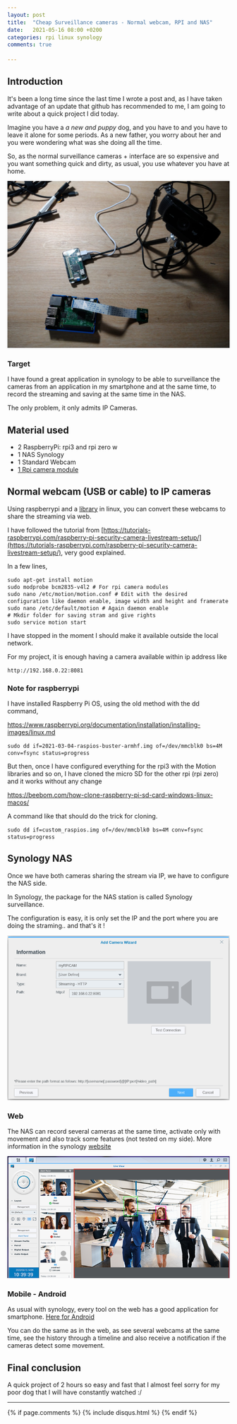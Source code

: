```yaml
---
layout: post
title:  "Cheap Surveillance cameras - Normal webcam, RPI and NAS"
date:   2021-05-16 08:00 +0200
categories: rpi linux synology
comments: true

---
```


## Introduction

It's been a long time since the last time I wrote a post and, as I have taken advantage of an update that github has recommended to me, I am going to write about a quick project I did today.

Imagine you have a _a new and puppy_ dog, and you have to and you have to leave it alone for some periods. As a new father, you worry about her and you were wondering what was she doing all the time.

So, as the normal surveillance cameras + interface are so expensive and you want something quick and dirty, as usual, you use whatever you have at home.

![material](/assets/2021may/material.jpeg)


### Target
I have found a great application in synology to be able to surveillance the cameras from an application in my smartphone and at the same time, to record the streaming and saving at the same time in the NAS.

The only problem, it only admits IP Cameras.


## Material used
- 2 RaspberryPi: rpi3 and rpi zero w
- 1 NAS Synology
- 1 Standard Webcam
- [1 Rpi camera module](https://www.raspberrypi.org/products/camera-module-v2/)

## Normal webcam (USB or cable) to IP cameras
Using raspberrypi and a [library](https://github.com/Motion-Project/motion) in linux, you can convert these webcams to share the streaming via web.

I have followed the tutorial from [https://tutorials-raspberrypi.com/raspberry-pi-security-camera-livestream-setup/](https://tutorials-raspberrypi.com/raspberry-pi-security-camera-livestream-setup/), very good explained.

In a few lines,

    sudo apt-get install motion
    sudo modprobe bcm2835-v4l2 # For rpi camera modules
    sudo nano /etc/motion/motion.conf # Edit with the desired configuration like daemon enable, image width and height and framerate
    sudo nano /etc/default/motion # Again daemon enable
    # Mkdir folder for saving stram and give rights
    sudo service motion start


I have stopped in the moment I should make it available outside the local network.

For my project, it is enough having a camera available within ip address like

    http://192.168.0.22:8081

### Note for raspberrypi
I have installed Raspberry Pi OS, using the old method with the dd command,

https://www.raspberrypi.org/documentation/installation/installing-images/linux.md

    sudo dd if=2021-03-04-raspios-buster-armhf.img of=/dev/mmcblk0 bs=4M conv=fsync status=progress

But then, once I have configured everything for the rpi3 with the Motion libraries and so on, I have cloned the micro SD for the other rpi (rpi zero) and it works without any change

https://beebom.com/how-clone-raspberry-pi-sd-card-windows-linux-macos/

A command like that should do the trick for cloning.

    sudo dd if=custom_raspios.img of=/dev/mmcblk0 bs=4M conv=fsync status=progress

## Synology NAS
Once we have both cameras sharing the stream via IP, we have to configure the NAS side.

In Synology, the package for the NAS station is called Synology surveillance.

The configuration is easy, it is only set the IP and the port where you are doing the straming.. and that's it !

![nas_surveillance_config](/assets/2021may/nas_surveillance_config.png)

### Web
The NAS can record several cameras at the same time, activate only with movement and also track some features (not tested on my side). More information in the synology [website](https://www.synology.com/en-global/surveillance)

![web](/assets/2021may/web.png)

### Mobile - Android
As usual with synology, every tool on the web has a good application for smartphone.
[Here for Android](https://play.google.com/store/apps/details?id=com.synology.DScam)

You can do the same as in the web, as see several webcams at the same time, see the history through a timeline and also receive a notification if the cameras detect some movement.

## Final conclusion
A quick project of 2 hours so easy and fast that I almost feel sorry for my poor dog that I will have constantly watched :/


***

{% if page.comments %}
{% include disqus.html %}
{% endif %}
